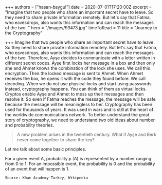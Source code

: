 +++
authors = ["hasan-baygul"]
date = 2020-07-01T17:20:00Z
excerpt = "Imagine that two people who share an important secret have to leave. So they need to share private information remotely. But let's say that Fatma, who eavesdrops, also wants this information and can reach the messages of the two. "
hero = "/images/93473.jpg"
timeToRead = 11
title = "Journey to the Cryptography"

+++
Imagine that two people who share an important secret have to leave. So they need to share private information remotely. But let's say that Fatma, who eavesdrops, also wants this information and can reach the messages of the two. Therefore, Ayşe decides to communicate with a letter written in different secret codes. Ayşe first locks her message in a box and then only she and Ahmet knows the combination of the lock she uses. We call this encryption. Then the locked message is sent to Ahmet. When Ahmet receives the box, he opens it with the code they found before. We call decoding. When we do not use physical locks and start using passwords instead, cryptography happens. You can think of them as virtual locks. Cryptos enable Ayşe and Ahmet to mess up their messages and then resolve it. So even if Fatma reaches the message, the message will be safe because the message will be meaningless to her. Cryptography has been used for thousands of years. It was used in wars and is still at the heart of the worldwide communications network. To better understand the great story of cryptography, we need to understand two old ideas about number and probability theories.

> A new problem arises in the twentieth century. What if Ayşe and Berk never come together to share the key?

Let me talk about some basic principles.

For a given event A, probability p (A) is represented by a number ranging from 0 to 1. For an impossible event, the probability is 0 and the probability of an event that will happen is 1.

    Source: Khan Academy Turkey, Wikipedia